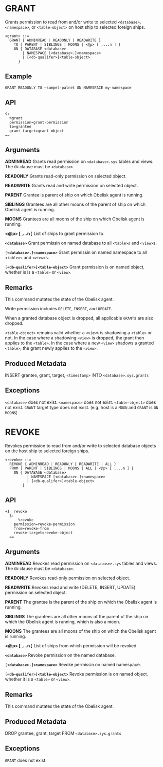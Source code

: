# GRANT
Grants permission to read from and/or write to selected `<database>`, `<namespace>`, or `<table-object>` on host ship to selected foreign ships. 

```
<grant> ::=
  GRANT { ADMINREAD | READONLY | READWRITE }
    TO { PARENT | SIBLINGS | MOONS | <@p> [ ,...n ] }
    ON { DATABASE <database>
        | NAMESPACE [<database>.]<namespace>
        | [<db-qualifer>]<table-object> 
      }
```

## Example
`GRANT READONLY TO ~sampel-palnet ON NAMESPACE my-namespace`

## API
```
$:
  %grant
  permission=grant-permission
  to=grantee
  grant-target=grant-object
==
```

## Arguments

**ADMINREAD**
Grants read permission on `<database>.sys` tables and views.
The `ON` clause must be `<database>`.

**READONLY**
Grants read-only permission on selected object.

**READWRITE**
Grants read and write permission on selected object.

**PARENT**
Grantee is parent of ship on which Obelisk agent is running.

**SIBLINGS**
Grantees are all other moons of the parent of ship on which Obelisk agent is running.

**MOONS**
Grantees are all moons of the ship on which Obelisk agent is running.

**<@p> [ ,...n ]**
List of ships to grant permission to.

**`<database>`**
Grant permissin on named database to all `<table>s` and `<view>`s.

**`[<database>.]<namespace>`**
Grant permissin on named namespace to all `<table>s` and `<view>`s.

**`[<db-qualifer>]<table-object>`**
Grant permission is on named object, whether is is a `<table>` or `<view>`.

## Remarks
This command mutates the state of the Obelisk agent.

Write permission includes `DELETE`, `INSERT`, and `UPDATE`.

When a granted database object is dropped, all applicable `GRANT`s are also dropped.

`<table-object>` remains valid whether a `<view>` is shadowing a `<table>` or not.
In the case where a shadowing `<view>` is dropped, the grant then applies to the `<table>`. In the case where a new `<view>` shadows a granted `<table>`, the grant newly applies to the `<view>`.


## Produced Metadata
INSERT grantee, grant, target, `<timestamp>` INTO `<database>.sys.grants`

## Exceptions
`<database>` does not exist.
`<namespace>` does not exist.
`<table-object>` does not exist.
`GRANT` target type does not exist. (e.g. host is a `MOON` and `GRANT` is `ON MOONS`)


# REVOKE
Revokes permission to read from and/or write to selected database objects on the host ship to selected foreign ships.

```
<revoke> ::=
  REVOKE { ADMINREAD | READONLY | READWRITE | ALL }
  FROM { PARENT | SIBLINGS | MOONS | ALL | <@p> [ ,...n ] }
    ON { DATABASE <database>
          | NAMESPACE [<database>.]<namespace>
          | [<db-qualifer>]<table-object> 
        }
```


## API
```
+$  revoke
  $:
      %revoke
    permission=revoke-permission
    from=revoke-from
    revoke-target=revoke-object
  ==
```

## Arguments

**ADMINREAD**
Revokes read permission on `<database>.sys` tables and views. The `ON` clause must be `<database>`.

**READONLY**
Revokes read-only permission on selected object.

**READWRITE**
Revokes read and write (DELETE, INSERT, UPDATE) permission on selected object.

**PARENT**
The grantee is the parent of the ship on which the Obelisk agent is running.

**SIBLINGS**
The grantees are all other moons of the parent of the ship on which the Obelisk agent is running, which is also a moon.

**MOONS**
The grantees are all moons of the ship on which the Obelisk agent is running.

**<@p> [ ,...n ]**
List of ships from which permission will be revoked.

**`<database>`**
Revoke permission on the named database.

**`[<database>.]<namespace>`**
Revoke permissin on named namespace.

**`[<db-qualifer>]<table-object>`**
Revoke permission is on named object, whether it is a `<table>` or `<view>`.

## Remarks
This command mutates the state of the Obelisk agent.

## Produced Metadata
DROP grantee, grant, target FROM `<database>.sys.grants`

## Exceptions

`GRANT` does not exist.
